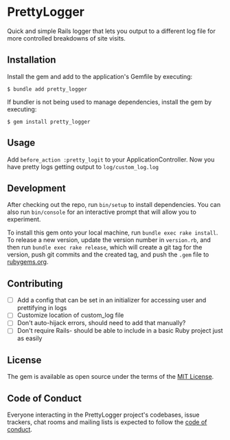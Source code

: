 # PrettyLogger

Quick and simple Rails logger that lets you output to a different log file for more controlled breakdowns of site visits.

## Installation

Install the gem and add to the application's Gemfile by executing:

    $ bundle add pretty_logger

If bundler is not being used to manage dependencies, install the gem by executing:

    $ gem install pretty_logger

## Usage

Add `before_action :pretty_logit` to your ApplicationController. Now you have pretty logs getting output to `log/custom_log.log`



## Development

After checking out the repo, run `bin/setup` to install dependencies. You can also run `bin/console` for an interactive prompt that will allow you to experiment.

To install this gem onto your local machine, run `bundle exec rake install`. To release a new version, update the version number in `version.rb`, and then run `bundle exec rake release`, which will create a git tag for the version, push git commits and the created tag, and push the `.gem` file to [rubygems.org](https://rubygems.org).

## Contributing

- [ ] Add a config that can be set in an initializer for accessing user and prettifying in logs
- [ ] Customize location of custom_log file
- [ ] Don't auto-hijack errors, should need to add that manually?
- [ ] Don't require Rails- should be able to include in a basic Ruby project just as easily

## License

The gem is available as open source under the terms of the [MIT License](https://opensource.org/licenses/MIT).

## Code of Conduct

Everyone interacting in the PrettyLogger project's codebases, issue trackers, chat rooms and mailing lists is expected to follow the [code of conduct](https://github.com/[USERNAME]/pretty_logger/blob/master/CODE_OF_CONDUCT.md).
